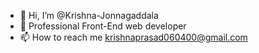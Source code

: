 - 👋 Hi, I’m @Krishna-Jonnagaddala
- 👀 Professional Front-End web developer
- 📫 How to reach me krishnaprasad060400@gmail.com

<!---
Krishna-Jonnagaddala/Krishna-Jonnagaddala is a ✨ special ✨ repository because its `README.md` (this file) appears on your GitHub profile.
You can click the Preview link to take a look at your changes.
--->
